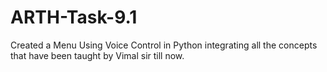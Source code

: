# ARTH-Task-9.1
Created a Menu Using Voice Control in Python integrating all the concepts that  have been taught by Vimal sir till now.
